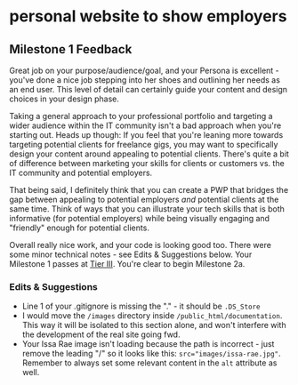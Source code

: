 # personal website to show employers 

## Milestone 1 Feedback
Great job on your purpose/audience/goal, and your Persona is excellent - you've done a nice job stepping into her shoes and outlining her needs as an end user. This level of detail can certainly guide your content and design choices in your design phase.  

Taking a general approach to your professional portfolio and targeting a wider audience within the IT community isn't a bad approach when you're starting out. Heads up though: If you feel that you're leaning more towards targeting potential  clients for freelance gigs, you may want to specifically design your content around  appealing to potential clients. There's quite a bit of difference between marketing your skills for clients or customers vs. the IT community and potential employers.

That being said, I definitely think that you can create a PWP that bridges the gap between appealing to potential employers *and* potential clients at the same time. Think of ways that you can illustrate your tech skills that is both informative (for potential employers) while being visually engaging and "friendly" enough for potential clients.

Overall really nice work, and your code is looking good too. There were some minor  technical notes - see Edits &amp; Suggestions below. Your Milestone 1 passes at [Tier III](https://bootcamp-coders.cnm.edu/projects/personal/rubric/). You're clear to begin Milestone 2a.

### Edits &amp; Suggestions
- Line 1 of your .gitignore is missing the "." - it should be `.DS_Store`
- I would move the `/images` directory inside `/public_html/documentation`. This way it will be isolated to this section alone, and won't interfere with the development of the real site going fwd.
- Your Issa Rae image isn't loading because the path is incorrect - just remove the leading "/" so it looks like this: `src="images/issa-rae.jpg"`. Remember to always set some relevant content in the `alt` attribute as well.
